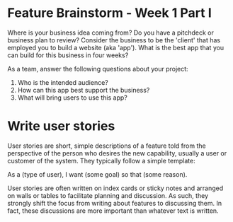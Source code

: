 # Feature Brainstorm - Week 1 Part I

Where is your business idea coming from? Do you have a pitchdeck or business plan to review? Consider the business to be the 'client' that has employed you to build a website (aka 'app'). What is the best app that you can build for this business in four weeks?

As a team, answer the following questions about your project:

1. Who is the intended audience?
2. How can this app best support the business?
3. What will bring users to use this app?


# Write user stories



User stories are short, simple descriptions of a feature told from the perspective of the person who desires the new capability, usually a user or customer of the system. They typically follow a simple template:

As a (type of user), I want (some goal) so that (some reason).

User stories are often written on index cards or sticky notes and arranged on walls or tables to facilitate planning and discussion. As such, they strongly shift the focus from writing about features to discussing them. In fact, these discussions are more important than whatever text is written.